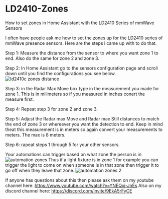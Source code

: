 # LD2410-Zones
How to set zones in Home Assistant with the LD2410 Series of mmWave Sensors

I often have people ask me how to set the zones up for the LD2410 series of mmWave presence sensors. Here are the steps i came up with to do that.

Step 1: Measure the distance from the sensor to where you want zone 1 to end. Also do the same for zone 2 and zone 3.

Step 2: In Home Assistant go to the sensors configuration page and scroll down until you find the configurations you see below.
![ld2410c zones distance](https://github.com/HATipsByLarry/LD2410-Zones/assets/49766850/eabc0fe5-1bcf-41be-8ef1-5da76bb94bcb)

Step 3: in the Radar Max Move box type in the measurement you made for zone 1. This is in milimeters so if you measured in inches conert the measure first.

Step 4: Repeat step 3 for zone 2 and zone 3.

Step 5: Adjust the Radar max Move and Radar max Still distances to match the end of zone 3 or whereever you want the detection to end. Keep in mind theat this measurement is in meters so again convert your measurements to meters. The max is 8 meters.

Step 6: rapeat steps 1 through 5 for your other sensors.

Your automations can trigger based on what zone the person is in
![automation zones](https://github.com/HATipsByLarry/LD2410-Zones/assets/49766850/06d82486-14e8-41c8-b874-3062a86c064c)
Thus if a light fixture is in zone 1 for example you can trigger the light to come on when someone is in that zone then trigger it to go off when they leave that zone.
![automation zones 2](https://github.com/HATipsByLarry/LD2410-Zones/assets/49766850/d2acf62f-b562-41b7-804a-d5e300043433)

If anyone has questions about this then please ask them on my youtube channel here: https://www.youtube.com/watch?v=YNEQxj-JnEs
Also on my discord channel here: https://discord.com/invite/9EkA5rFyCE

